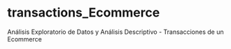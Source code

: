 # transactions_Ecommerce
Análisis Exploratorio de Datos y Análisis Descriptivo - Transacciones de un Ecommerce
